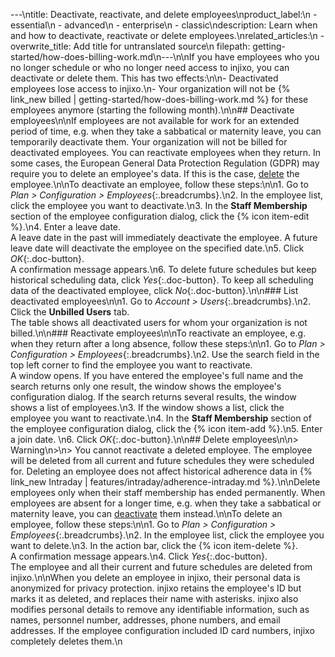 ---\ntitle: Deactivate, reactivate, and delete employees\nproduct_label:\n  - essential\n  - advanced\n  - enterprise\n  - classic\ndescription: Learn when and how to deactivate, reactivate or delete employees.\nrelated_articles:\n  - overwrite_title: Add title for untranslated source\n    filepath: getting-started/how-does-billing-work.md\n---\n\nIf you have employees who you no longer schedule or who no longer need access to injixo, you can deactivate or delete them. This has two effects:\n\n- Deactivated employees lose access to injixo.\n- Your organization will not be {% link_new billed | getting-started/how-does-billing-work.md %} for these employees anymore (starting the following month).\n\n## Deactivate employees\n\nIf employees are not available for work for an extended period of time, e.g. when they take a sabbatical or maternity leave, you can temporarily deactivate them. Your organization will not be billed for deactivated employees. You can reactivate employees when they return. In some cases, the European General Data Protection Regulation (GDPR) may require you to delete an employee's data. If this is the case, [delete](#delete-employees) the employee.\n\nTo deactivate an employee, follow these steps:\n\n1. Go to _Plan > Configuration > Employees_{:.breadcrumbs}.\n2. In the employee list, click the employee you want to deactivate.\n3. In the **Staff Membership** section of the employee configuration dialog, click the {% icon item-edit %}.\n4. Enter a leave date.<br>A leave date in the past will immediately deactivate the employee. A future leave date will deactivate the employee on the specified date.\n5. Click _OK_{:.doc-button}.<br>A confirmation message appears.\n6. To delete future schedules but keep historical scheduling data, click _Yes_{:.doc-button}. To keep all scheduling data of the deactivated employee, click _No_{:.doc-button}.\n\n### List deactivated employees\n\n1. Go to _Account > Users_{:.breadcrumbs}.\n2. Click the **Unbilled Users** tab.<br>The table shows all deactivated users for whom your organization is not billed.\n\n### Reactivate employees\n\nTo reactivate an employee, e.g. when they return after a long absence, follow these steps:\n\n1. Go to _Plan > Configuration > Employees_{:.breadcrumbs}.\n2. Use the search field in the top left corner to find the employee you want to reactivate.<br>A window opens. If you have entered the employee's full name and the search returns only one result, the window shows the employee's configuration dialog. If the search returns several results, the window shows a list of employees.\n3. If the window shows a list, click the employee you want to reactivate.\n4. In the **Staff Membership** section of the employee configuration dialog, click the {% icon item-add %}.\n5. Enter a join date. \n6. Click _OK_{:.doc-button}.\n\n## Delete employees\n\n> Warning\n>\n> You cannot reactivate a deleted employee. The employee will be deleted from all current and future schedules they were scheduled for. Deleting an employee does not affect historical adherence data in {% link_new Intraday | features/intraday/adherence-intraday.md %}.\n\nDelete employees only when their staff membership has ended permanently. When employees are absent for a longer time, e.g. when they take a sabbatical or maternity leave, you can [deactivate](#deactivate-employees) them instead.\n\nTo delete an employee, follow these steps:\n\n1. Go to _Plan > Configuration > Employees_{:.breadcrumbs}.\n2. In the employee list, click the employee you want to delete.\n3. In the action bar, click the {% icon item-delete %}.<br>A confirmation message appears.\n4. Click _Yes_{:.doc-button}.<br>The employee and all their current and future schedules are deleted from injixo.\n\nWhen you delete an employee in injixo, their personal data is anonymized for privacy protection. injixo retains the employee's ID but marks it as deleted, and replaces their name with asterisks. injixo also modifies personal details to remove any identifiable information, such as names, personnel number, addresses, phone numbers, and email addresses. If the employee configuration included ID card numbers, injixo completely deletes them.\n